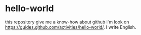 # hello-world
this repository give me a know-how about github
I'm look on https://guides.github.com/activities/hello-world/.
I write English.
